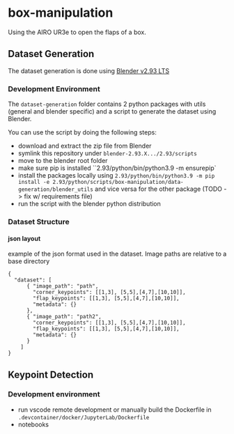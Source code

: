 # box-manipulation
Using the AIRO UR3e to open the flaps of a box. 


## Dataset Generation
The dataset generation is done using [Blender v2.93 LTS](https://www.blender.org/download/lts/2-93/)

### Development Environment
The `dataset-generation` folder contains 2 python packages with utils (general and blender specific) and a script to generate the dataset using Blender.

You can use the script by doing the following steps:
- download and extract the zip file from Blender
- symlink this repository under `blender-2.93.X.../2.93/scripts`
- move to the blender root folder
- make sure pip is installed ``2.93/python/bin/python3.9 -m ensurepip`
- install the packages locally using `2.93/python/bin/python3.9 -m pip install -e 2.93/python/scripts/box-manipulation/data-generation/blender_utils` and vice versa for the other package (TODO -> fix w/ requirements file)
- run the script with the blender python distribution

### Dataset Structure

####  json layout

example of the json format used in the dataset. Image paths are relative to a base directory 
```
{
  "dataset": [
      { "image_path": "path",
        "corner_keypoints": [[1,3], [5,5],[4,7],[10,10]],
        "flap_keypoints": [[1,3], [5,5],[4,7],[10,10]],
        "metadata": {}
      },
      { "image_path": "path2",
        "corner_keypoints": [[1,3], [5,5],[4,7],[10,10]],
        "flap_keypoints": [[1,3], [5,5],[4,7],[10,10]],
        "metadata": {}
      }
    ]
}
```
## Keypoint Detection

### Development environment
- run vscode remote development or manually build the Dockerfile in `.devcontainer/docker/JupyterLab/Dockerfile`
- notebooks 


